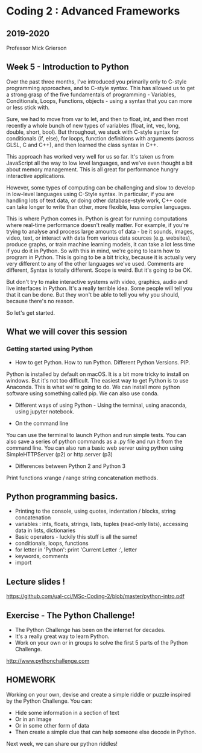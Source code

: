 # Coding 2 : Advanced Frameworks

## 2019-2020

Professor Mick Grierson

## Week 5 - Introduction to Python

Over the past three months, I've introduced you primarily only to C-style programming approaches, and to C-style syntax. This has allowed us to get a strong grasp of the five fundamentals of programming - Variables, Conditionals, Loops, Functions, objects - using a syntax that you can more or less stick with.

Sure, we had to move from var to let, and then to float, int, and then most recently a whole bunch of new types of variables (float, int, vec, long, double, short, bool). But throughout, we stuck with C-style syntax for conditionals (if, else), for loops, function definitions with arguments (across GLSL, C and C++), and then learned the class syntax in C++.

This approach has worked very well for us so far. It's taken us from JavaScript all the way to low level languages, and we've even thought a bit about memory management. This is all great for performance hungry interactive applications.

However, some types of computing can be challenging and slow to develop in low-level languages using C-Style syntax. In particular, if you are handling lots of text data, or doing other database-style work, C++ code can take longer to write than other, more flexible, less complex languages.

This is where Python comes in. Python is great for running computations where real-time performance doesn't really matter. For example, if you're trying to analyse and process large amounts of data - be it sounds, images, video, text, or interact with data from various data sources (e.g. websites), produce graphs, or train machine learning models, it can take a lot less time if you do it in Python. So with this in mind, we're going to learn how to program in Python. This is going to be a bit tricky, because it is actually very very different to any of the other languages we've used. Comments are different, Syntax is totally different. Scope is weird. But it's going to be OK.

But don't try to make interactive systems with video, graphics, audio and live interfaces in Python. It's a really terrible idea. Some people will tell you that it can be done. But they won't be able to tell you why you should, because there's no reason.

So let's get started.

## What we will cover this session

### Getting started using Python

- How to get Python. How to run Python. Different Python Versions. PIP.

Python is installed by default on macOS. It is a bit more tricky to install on windows. But it's not too difficult. The easiest way to get Python is to use Anaconda. This is what we're going to do. We can install more python software using something called pip. We can also use conda.

- Different ways of using Python - Using the terminal, using anaconda, using jupyter notebook.

- On the command line

You can use the terminal to launch Python and run simple tests. You can also save a series of python commands as a .py file and run it from the command line. You can also run a basic web server using python using SimpleHTTPServer (p2) or http.server (p3)

- Differences between Python 2 and Python 3

Print functions
xrange / range
string concatenation methods.

## Python programming basics.
* Printing to the console, using quotes, indentation / blocks, string concatenation
* variables : ints, floats, strings, lists, tuples (read-only lists), accessing data in lists, dictionaries
* Basic operators - luckily this stuff is all the same!
* conditionals, loops, functions
* for letter in 'Python': print 'Current Letter :', letter
* keywords, comments
* import

## Lecture slides !

https://github.com/ual-cci/MSc-Coding-2/blob/master/python-intro.pdf

## Exercise - The Python Challenge!

- The Python Challenge has been on the internet for decades.
- It's a really great way to learn Python.
- Work on your own or in groups to solve the first 5 parts of the Python Challenge.

http://www.pythonchallenge.com

## HOMEWORK

Working on your own, devise and create a simple riddle or puzzle inspired by the Python Challenge. You can:

- Hide some information in a section of text
- Or in an Image
- Or in some other form of data
- Then create a simple clue that can help someone else decode in Python.

Next week, we can share our python riddles!




